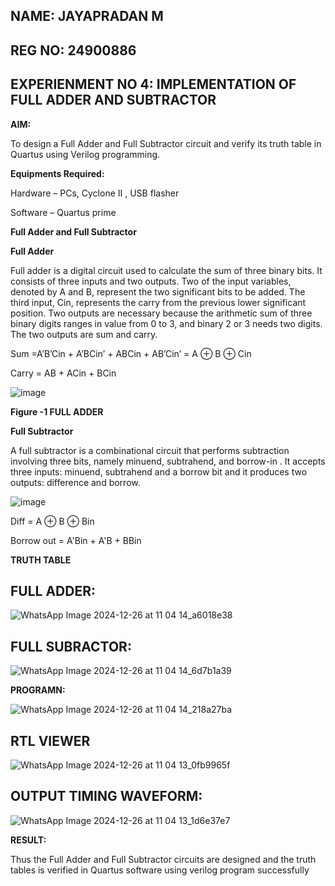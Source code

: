 ## NAME: JAYAPRADAN M

## REG NO: 24900886 

##   EXPERIENMENT NO 4: IMPLEMENTATION OF FULL ADDER AND SUBTRACTOR

**AIM:**

To design a Full Adder and Full Subtractor circuit and verify its truth table in Quartus using Verilog programming.

**Equipments Required:**

Hardware – PCs, Cyclone II , USB flasher

Software – Quartus prime

**Full Adder and Full Subtractor**

**Full Adder**

Full adder is a digital circuit used to calculate the sum of three binary bits. It consists of three inputs and two outputs. Two of the input variables, denoted by A and B, represent the two significant bits to be added. The third input, Cin, represents the carry from the previous lower significant position. Two outputs are necessary because the arithmetic sum of three binary digits ranges in value from 0 to 3, and binary 2 or 3 needs two digits. The two outputs are sum and carry.

Sum =A’B’Cin + A’BCin’ + ABCin + AB’Cin’ = A ⊕ B ⊕ Cin 

Carry = AB + ACin + BCin

![image](https://github.com/naavaneetha/FULL_ADDER_SUBTRACTOR/assets/154305477/0f30ba51-5ffb-4198-845f-18e054f675e7)

**Figure -1 FULL ADDER**

**Full Subtractor**

A full subtractor is a combinational circuit that performs subtraction involving three bits, namely minuend, subtrahend, and borrow-in . It accepts three inputs: minuend, subtrahend and a borrow bit and it produces two outputs: difference and borrow.

![image](https://github.com/naavaneetha/FULL_ADDER_SUBTRACTOR/assets/154305477/02b24f51-ab51-4304-9ad6-7b81ffc1ead5)

Diff = A ⊕ B ⊕ Bin 

Borrow out = A'Bin + A'B + BBin

**TRUTH TABLE**
## FULL ADDER:
![WhatsApp Image 2024-12-26 at 11 04 14_a6018e38](https://github.com/user-attachments/assets/c8493ea4-fe91-4d51-b6c7-712922817a95)
## FULL SUBRACTOR:

![WhatsApp Image 2024-12-26 at 11 04 14_6d7b1a39](https://github.com/user-attachments/assets/eed9687f-4ef8-4b4a-af5d-ea946121b47d)


**PROGRAMN:**

![WhatsApp Image 2024-12-26 at 11 04 14_218a27ba](https://github.com/user-attachments/assets/72a7f09d-69c8-458a-9fc1-4986e37a0cb6)


## RTL VIEWER 

![WhatsApp Image 2024-12-26 at 11 04 13_0fb9965f](https://github.com/user-attachments/assets/786a1772-d7f4-48c0-8b92-83d8abff0019)

## OUTPUT TIMING WAVEFORM:

![WhatsApp Image 2024-12-26 at 11 04 13_1d6e37e7](https://github.com/user-attachments/assets/d0b1b2dd-ac26-4f0d-9565-db8331842396)

**RESULT:**

Thus the Full Adder and Full Subtractor circuits are designed and the truth tables is verified in Quartus software using verilog program successfully
